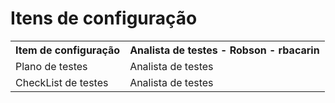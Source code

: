 # Itens de configuração

<table>
<tr><th>Item de configuração</th><th>Analista de testes - Robson - rbacarin</th></tr>
<tr><td>Plano de testes</td><td>Analista de testes</td></tr>
<tr><td>CheckList de testes</td><td>Analista de testes</td></tr>
</table>
